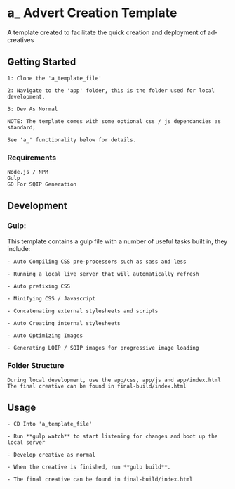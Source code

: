 # a_ Advert Creation Template

A template created to facilitate the quick creation and deployment of ad-creatives

## Getting Started 
```
1: Clone the 'a_template_file'

2: Navigate to the 'app' folder, this is the folder used for local development.

3: Dev As Normal

NOTE: The template comes with some optional css / js dependancies as standard, 

See 'a_' functionality below for details.
```

### Requirements 

```
Node.js / NPM
Gulp 
GO For SQIP Generation
```

## Development 

### Gulp:

This template contains a gulp file with a number of useful tasks built in, they include:

```
- Auto Compiling CSS pre-processors such as sass and less

- Running a local live server that will automatically refresh 

- Auto prefixing CSS

- Minifying CSS / Javascript

- Concatenating external stylesheets and scripts

- Auto Creating internal stylesheets

- Auto Optimizing Images 

- Generating LQIP / SQIP images for progressive image loading
```

### Folder Structure 

```
During local development, use the app/css, app/js and app/index.html
The final creative can be found in final-build/index.html
```

## Usage 

```
- CD Into 'a_template_file'

- Run **gulp watch** to start listening for changes and boot up the local server

- Develop creative as normal

- When the creative is finished, run **gulp build**. 

- The final creative can be found in final-build/index.html
```


